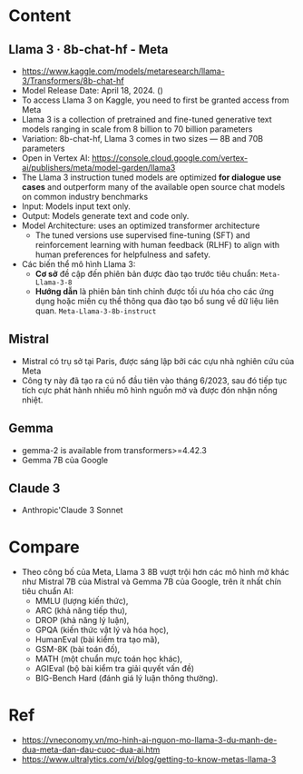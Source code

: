 # Content
## Llama 3 · 8b-chat-hf - Meta
+ https://www.kaggle.com/models/metaresearch/llama-3/Transformers/8b-chat-hf
+ Model Release Date: April 18, 2024. ()
+ To access Llama 3 on Kaggle, you need to first be granted access from Meta
+ Llama 3 is a collection of pretrained and fine-tuned generative text models ranging in scale from 8 billion to 70 billion parameters
+ Variation: 8b-chat-hf, Llama 3 comes in two sizes — 8B and 70B parameters 
+ Open in Vertex AI: https://console.cloud.google.com/vertex-ai/publishers/meta/model-garden/llama3
+ The Llama 3 instruction tuned models are optimized **for dialogue use cases** and outperform many of the available open source chat models on common industry benchmarks
+ Input: Models input text only.
+ Output: Models generate text and code only.
+ Model Architecture: uses an optimized transformer architecture
    + The tuned versions use supervised fine-tuning (SFT) and reinforcement learning with human feedback (RLHF) to align with human preferences for helpfulness and safety.
+ Các biến thể mô hình Llama 3:
  + **Cơ sở** đề cập đến phiên bản được đào tạo trước tiêu chuẩn: `Meta-Llama-3-8`
  + **Hướng dẫn** là phiên bản tinh chỉnh được tối ưu hóa cho các ứng dụng hoặc miền cụ thể thông qua đào tạo bổ sung về dữ liệu liên quan.
`Meta-Llama-3-8b-instruct`

## Mistral
+ Mistral có trụ sở tại Paris, được sáng lập bởi các cựu nhà nghiên cứu của Meta
+ Công ty này đã tạo ra cú nổ đầu tiên vào tháng 6/2023, sau đó tiếp tục tích cực phát hành nhiều mô hình nguồn mở và được đón nhận nồng nhiệt.

## Gemma
+ gemma-2 is available from transformers>=4.42.3
+ Gemma 7B của Google


## Claude 3
+ Anthropic'Claude 3 Sonnet


# Compare
+ Theo công bố của Meta, Llama 3 8B vượt trội hơn các mô hình mở khác như Mistral 7B của Mistral và Gemma 7B của Google, 
trên ít nhất chín tiêu chuẩn AI: 
  + MMLU (lượng kiến thức), 
  + ARC (khả năng tiếp thu), 
  + DROP (khả năng lý luận), 
  + GPQA (kiến thức vật lý và hóa học), 
  + HumanEval (bài kiểm tra tạo mã), 
  + GSM-8K (bài toán đố), 
  + MATH (một chuẩn mực toán học khác), 
  + AGIEval (bộ bài kiểm tra giải quyết vấn đề)
  + BIG-Bench Hard (đánh giá lý luận thông thường).

# Ref
+ https://vneconomy.vn/mo-hinh-ai-nguon-mo-llama-3-du-manh-de-dua-meta-dan-dau-cuoc-dua-ai.htm
+ https://www.ultralytics.com/vi/blog/getting-to-know-metas-llama-3